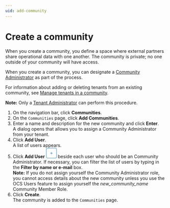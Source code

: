 ```yaml
---
uid: add-community
---
```


# Create a community

When you create a community, you define a space where external partners share operational data with one another. The community is private; no one outside of your community will have access.

When you create a community, you can designate a [Community Administrator](xref:communityroles#community-administrator) as part of the process.

For information about adding or deleting tenants from an existing community, see [Manage tenants in a community](xref:managecommunity).

**Note:** Only a [Tenant Administrator](xref:communityroles#tenant-administrator) can perform this procedure.

1. On the navigation bar, click **Communities**.
2. On the `Communities` page, click **Add Communities**.
3. Enter a name and description for the new community and click **Enter**.<br>A dialog opens that allows you to assign a Community Administrator from your tenant.
4. Click **Add User**.<br>A list of users appears.
5. Click **Add User** ![Add User](..\images\add-button-white-background.png "Add User") beside each user who should be an Community Administrator. If necessary, you can filter the list of users by typing in the **Filter by name or e-mail** box.<br>**Note:** If you do not assign yourself the Community Administrator role, you cannot access details about the new community unless you use the OCS Users feature to assign yourself the _new_community_name_ Community Member Role.
6. Click **Create**.<br>The community is added to the `Communities` page.
